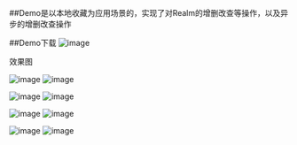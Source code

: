 ##Demo是以本地收藏为应用场景的，实现了对Realm的增删改查等操作，以及异步的增删改查操作

##Demo下载
![image](https://github.com/RaphetS/DemoRealm/blob/master/Screenshot/demoURL.png)


效果图

![image](https://github.com/RaphetS/DemoRealm/blob/master/Screenshot/%E5%A2%9E%E5%88%A0%E6%9F%A5.gif)
![image](https://github.com/RaphetS/DemoRealm/blob/master/Screenshot/%E6%94%B9.gif)

![image](https://github.com/RaphetS/DemoRealm/blob/master/Screenshot/%E5%88%A0.gif)
![image](https://github.com/RaphetS/DemoRealm/blob/master/Screenshot/%E6%9D%A1%E4%BB%B6%E6%9F%A5%E8%AF%A2.gif)


![image](https://github.com/RaphetS/DemoRealm/blob/master/Screenshot/%E5%85%B6%E4%BB%96%E6%9F%A5%E8%AF%A2.gif)
![image](https://github.com/RaphetS/DemoRealm/blob/master/Screenshot/%E5%BC%82%E6%AD%A5%E5%A2%9E%E5%88%A0.gif)

![image](https://github.com/RaphetS/DemoRealm/blob/master/Screenshot/%E5%BC%82%E6%AD%A5%E6%9B%B4%E6%96%B0.gif)
![image](https://github.com/RaphetS/DemoRealm/blob/master/Screenshot/%E5%BC%82%E6%AD%A5%E5%88%A0.gif)
